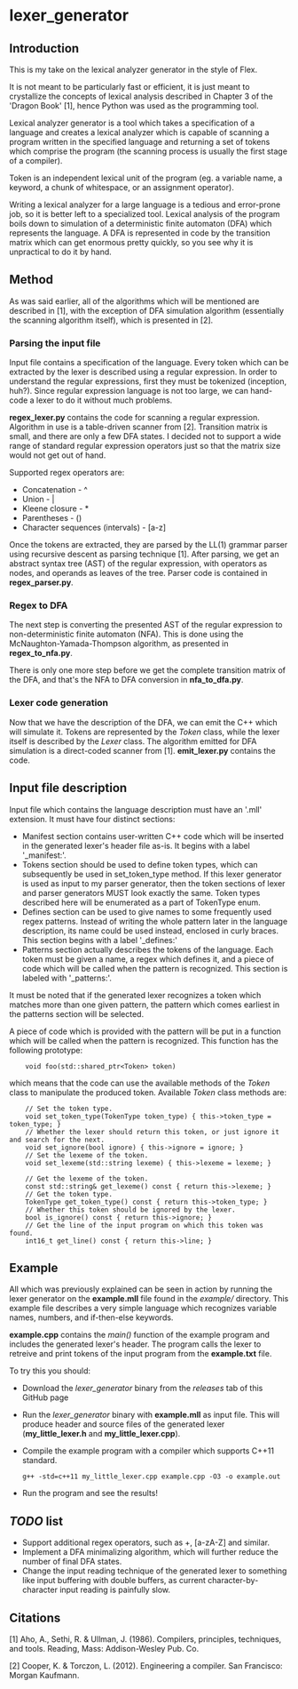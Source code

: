 # lexer_generator

## Introduction
This is my take on the lexical analyzer generator in the style of Flex.

It is not meant to be particularly fast or efficient, it is just meant to crystallize the concepts
of lexical analysis described in Chapter 3 of the 'Dragon Book' [1], hence Python was used as the programming tool.

Lexical analyzer generator is a tool which takes a specification of a language and creates a lexical analyzer which
is capable of scanning a program written in the specified language and returning a set of tokens which comprise the
program (the scanning process is usually the first stage of a compiler).

Token is an independent lexical unit of the program (eg. a variable name, a keyword, a chunk of whitespace,
or an assignment operator).

Writing a lexical analyzer for a large language is a tedious and error-prone job, so it is better left to a specialized tool.
Lexical analysis of the program boils down to simulation of a deterministic finite automaton (DFA) which represents
the language. A DFA is represented in code by the transition matrix which can get enormous pretty quickly, so you see
why it is unpractical to do it by hand.

## Method
As was said earlier, all of the algorithms which will be mentioned are described in [1], with the exception of
DFA simulation algorithm (essentially the scanning algorithm itself), which is presented in [2].

### Parsing the input file
Input file contains a specification of the language. Every token which can be extracted by the lexer is described using
a regular expression. In order to understand the regular expressions, first they must be tokenized (inception, huh?).
Since regular expression language is not too large, we can hand-code a lexer to do it without much problems.

**regex_lexer.py** contains the code for scanning a regular expression. Algorithm in use is a table-driven scanner from [2].
Transition matrix is small, and there are only a few DFA states. I decided not to support a wide range of standard regular
expression operators just so that the matrix size would not get out of hand.

Supported regex operators are:
  * Concatenation - ^
  * Union - |
  * Kleene closure - *
  * Parentheses - ()
  * Character sequences (intervals) - [a-z]
  
Once the tokens are extracted, they are parsed by the LL(1) grammar parser using recursive descent as parsing technique [1].
After parsing, we get an abstract syntax tree (AST) of the regular expression, with operators as nodes, and operands as
leaves of the tree.
Parser code is contained in **regex_parser.py**.

### Regex to DFA
The next step is converting the presented AST of the regular expression to non-deterministic finite automaton (NFA).
This is done using the McNaughton-Yamada-Thompson algorithm, as presented in **regex_to_nfa.py**.

There is only one more step before we get the complete transition matrix of the DFA, and that's the NFA to DFA conversion
in **nfa_to_dfa.py**.

### Lexer code generation
Now that we have the description of the DFA, we can emit the C++ which will simulate it. Tokens are represented by the *Token*
class, while the lexer itself is described by the *Lexer* class. The algorithm emitted for DFA simulation is a direct-coded
scanner from [1]. **emit_lexer.py** contains the code.

## Input file description
Input file which contains the language description must have an '.mll' extension.
It must have four distinct sections:
  * Manifest section contains user-written C++ code which will be inserted in the generated lexer's header file as-is.
  It begins with a label '_manifest:'.
  * Tokens section should be used to define token types, which can subsequently be used in set_token_type method. If this lexer generator is used as input to my parser generator, then the token sections of lexer and parser generators MUST look exactly the same. Token types described here will be enumerated as a part of TokenType enum.
  * Defines section can be used to give names to some frequently used regex patterns. Instead of writing the whole pattern
  later in the language description, its name could be used instead, enclosed in curly braces. This section begins with a
  label '_defines:'
  * Patterns section actually describes the tokens of the language. Each token must be given a name, a regex which defines it,
  and a piece of code which will be called when the pattern is recognized. This section is labeled with '_patterns:'.
  
  It must be noted that if the generated lexer recognizes a token which matches more than one given pattern, the pattern
  which comes earliest in the patterns section will be selected.
  
  A piece of code which is provided with the pattern will be put in a function which will be called when the pattern
  is recognized. This function has the following prototype:
  
        void foo(std::shared_ptr<Token> token)
        
  which means that the code can use the available methods of the *Token* class to manipulate the produced token.
  Available *Token* class methods are:
  
        // Set the token type.
        void set_token_type(TokenType token_type) { this->token_type = token_type; }
        // Whether the lexer should return this token, or just ignore it and search for the next.
        void set_ignore(bool ignore) { this->ignore = ignore; }
        // Set the lexeme of the token.
        void set_lexeme(std::string lexeme) { this->lexeme = lexeme; }

        // Get the lexeme of the token.
        const std::string& get_lexeme() const { return this->lexeme; }
        // Get the token type.
        TokenType get_token_type() const { return this->token_type; }
        // Whether this token should be ignored by the lexer.
        bool is_ignore() const { return this->ignore; }
        // Get the line of the input program on which this token was found.
        int16_t get_line() const { return this->line; }

## Example
All which was previously explained can be seen in action by running the lexer generator on the **example.mll** file
found in the *example/* directory. This example file describes a very simple language which recognizes variable names,
numbers, and if-then-else keywords.

**example.cpp** contains the *main()* function of the example program and includes the generated lexer's header. The program
calls the lexer to retreive and print tokens of the input program from the **example.txt** file.

To try this you should:
  * Download the *lexer_generator* binary from the *releases* tab of this GitHub page
  * Run the *lexer_generator* binary with **example.mll** as input file. This will produce header and source files of the
  generated lexer (**my_little_lexer.h** and **my_little_lexer.cpp**).
  * Compile the example program with a compiler which supports C++11 standard.
        
        g++ -std=c++11 my_little_lexer.cpp example.cpp -O3 -o example.out
        
  * Run the program and see the results!

## *TODO* list
* Support additional regex operators, such as +, [a-zA-Z] and similar.
* Implement a DFA minimalizing algorithm, which will further reduce the number of final DFA states.
* Change the input reading technique of the generated lexer to something like input buffering with double buffers,
as current character-by-character input reading is painfully slow.

## Citations
[1] Aho, A., Sethi, R. & Ullman, J. (1986). Compilers, principles, techniques, and tools.
Reading, Mass: Addison-Wesley Pub. Co.

[2] Cooper, K. & Torczon, L. (2012). Engineering a compiler. San Francisco: Morgan Kaufmann.
